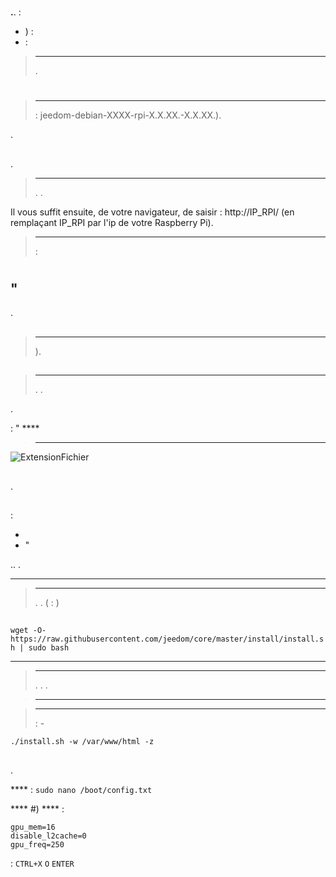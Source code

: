 # 

 **.**.  :

- ) : 
-  : 

> ****
>
> .

# 

## 

 [](https://images.jeedom.com/rpi/)

> ****
>
> : jeedom-debian-XXXX-rpi-X.X.XX.-X.X.XX.).

.

## 

 [](https://www.raspberrypi.org/downloads/)

## 

.

> ****
>
> . .

Il vous suffit ensuite, de votre navigateur, de saisir : http://IP_RPI/ (en remplaçant IP_RPI par l'ip de votre Raspberry Pi).

> ****
>
>  :  

 [](https://doc.jeedom.com/en_US/premiers-pas/index)

# 

## "

[](https://downloads.raspberrypi.org/raspbian_lite_latest)

.

## 

[](https://www.raspberrypi.org/downloads/)

> ****
>
> ).

## 

> ****
>
> . .

.

 : " ****

> ****
>
> 

![ExtensionFichier](images/ExtensionFichier.PNG)

## 

.

## 



 :

-   
-   " [](http://angryip.org/download/#windows)



 [](http://www.putty.org/)

.. .

 ****

> ****
>
> . . ( : )

## 

``wget -O- https://raw.githubusercontent.com/jeedom/core/master/install/install.sh | sudo bash``

****

> ****
>
> . . .



> ****
>
> 

> ****
>
>  : -

````
./install.sh -w /var/www/html -z
````

## 

.

 ****  : ``sudo nano /boot/config.txt``

 ****  #) ****  :

````
gpu_mem=16
disable_l2cache=0
gpu_freq=250
````

 : ``CTRL+X``  ``O``  ``ENTER``



 [](https://doc.jeedom.com/en_US/premiers-pas/index)

